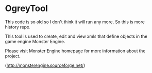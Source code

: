 # OgreyTool

This code is so old so I don't think it will run any more. So this is more history repo.

This tool is used to create, edit and view xmls that define objects in the game engine Monster Engine.

Please visit Monster Engine homepage for more information about the project.

(http://monsterengine.sourceforge.net/)  
